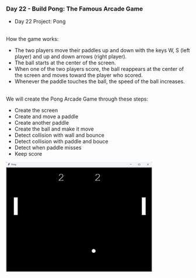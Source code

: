 ### Day 22 - Build Pong: The Famous Arcade Game
- Day 22 Project: Pong

\
How the game works:
- The two players move their paddles up and down with the keys W, S (left player) and up and down arrows (right player).
- The ball starts at the center of the screen.
- When one of the two players score, the ball reappears at the center of the screen and moves toward the player who scored.
- Whenever the paddle touches the ball, the speed of the ball increases.

\
We will create the Pong Arcade Game through these steps:
- Create the screen
- Create and move a paddle
- Create another paddle
- Create the ball and make it move
- Detect collision with wall and bounce
- Detect collision with paddle and bouce
- Detect when paddle misses
- Keep score



<img src="image.png" alt="Alt Text" width="400" height="300">